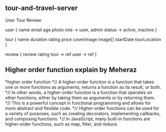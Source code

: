 
## tour-and-travel-server



User
Tour
Review

user {
    name
    email
    age
    photo
    role -> user, admin
    status -> active, inactive
}

tour {
    name
    duration
    rating
    price
    coverImage
    image[]
    startDate
    tourLocation
}

review {
    review
    rating
    tour -> ref
    user -> ref
}



## Higher order function explain by Meheraz
*higher order function
*// A higher-order function is a function that takes one or more functions as arguments, returns a function as its result, or both.
*// In other words, a higher-order function is a function that operates on other functions, either by taking them as arguments or by returning them.
*// This is a powerful concept in functional programming and allows for more abstract and flexible code.
*// Higher-order functions can be used for a variety of purposes, such as creating decorators, implementing callbacks, and composing functions.
*// In JavaScript, many built-in functions are higher-order functions, such as map, filter, and reduce.
